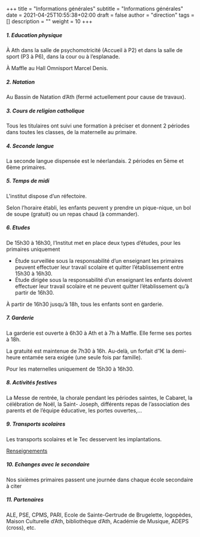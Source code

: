 +++
title       = "Informations générales"
subtitle    = "Informations générales"
date        = 2021-04-25T10:55:38+02:00
draft       = false
author      = "direction"
tags        = []
description = ""
weight      = 10
+++

##### 1.	Education physique

À Ath dans la salle de psychomotricité (Accueil à P2) et dans la salle de sport (P3 à P6), dans la cour ou à l’esplanade.

À Maffle au Hall Omnisport Marcel Denis.

##### 2.	Natation

Au Bassin de Natation d’Ath (fermé actuellement pour cause de travaux).

##### 3.	Cours de religion catholique

Tous les titulaires ont suivi une formation à préciser  et donnent 2 périodes dans toutes les classes, de la maternelle au primaire.

##### 4.	Seconde langue

La seconde langue dispensée est le néerlandais. 2 périodes en 5ème et 6ème primaires.

##### 5.	Temps de midi

L'institut dispose d’un réfectoire.

Selon l’horaire établi, les enfants peuvent y prendre un pique-nique, un bol de soupe (gratuit) ou un repas chaud (à commander).

##### 6.	Etudes

De 15h30 à 16h30, l’Institut met en place deux types d’études, pour les primaires uniquement

-	Étude surveillée sous la responsabilité d’un enseignant les primaires peuvent effectuer leur travail scolaire et quitter l’établissement entre 15h30 à 16h30.
-	Étude dirigée sous la responsabilité d’un enseignant les enfants doivent effectuer leur travail scolaire et ne peuvent quitter l’établissement qu’à partir de 16h30.

À partir de 16h30 jusqu’à 18h, tous les enfants sont en garderie.

##### 7.	Garderie

La garderie est ouverte à 6h30 à Ath et à 7h à Maffle. Elle ferme ses portes à 18h.

La gratuité est maintenue de 7h30 à 16h. Au-delà, un forfait d’1€ la demi-heure entamée sera exigée (une seule fois par famille).

Pour les maternelles uniquement de 15h30 à 16h30.

##### 8.	Activités festives

La Messe de rentrée, la chorale pendant les périodes saintes, le Cabaret, la célébration de Noël, la Saint- Joseph, différents repas de l’association des parents et de l’équipe éducative, les portes ouvertes,...

##### 9.	Transports scolaires

Les transports scolaires et le Tec desservent les implantations.  

[Renseignements](http://mobilite.wallonie.be/je-suis/un-citoyen/en-bus-tram-ou-metro/services-et-solutions/transport-scolaire.html)

##### 10.	Echanges avec le secondaire

Nos sixièmes primaires passent une journée dans chaque école secondaire à citer

##### 11.	Partenaires

ALE, PSE, CPMS, PARI, Ecole de Sainte-Gertrude de Brugelette, logopèdes, Maison Culturelle d’Ath, bibliothèque d’Ath, Académie de Musique, ADEPS (cross), etc.
